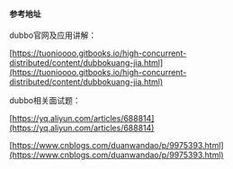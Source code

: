 #### 参考地址

dubbo官网及应用讲解：

[https://tuonioooo.gitbooks.io/high-concurrent-distributed/content/dubbokuang-jia.html](https://tuonioooo.gitbooks.io/high-concurrent-distributed/content/dubbokuang-jia.html)

dubbo相关面试题：

[https://yq.aliyun.com/articles/688814](https://yq.aliyun.com/articles/688814)

[https://www.cnblogs.com/duanwandao/p/9975393.html](https://www.cnblogs.com/duanwandao/p/9975393.html)




